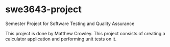 # swe3643-project
Semester Project for Software Testing and Quality Assurance

This project is done by Matthew Crowley.
This project consists of creating a calculator application and performing unit tests on it.
